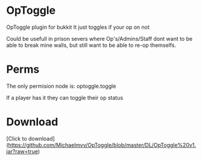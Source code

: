 OpToggle
========

OpToggle plugin for bukkit
It just toggles if your op on not

Could be usefull in prison severs where Op's/Admins/Staff dont want to be able to break mine walls, but still want to be able to re-op themselfs.

Perms
=====

The only permision node is: optoggle.toggle

If a player has it they can toggle their op status

Download
========

[Click to download] (https://github.com/Michaelmvv/OpToggle/blob/master/DL/OpToggle%20v1.jar?raw=true)
